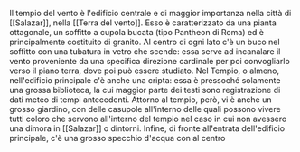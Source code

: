 Il tempio del vento è l'edificio centrale e di maggior importanza nella città di [[Salazar]], nella [[Terra del vento]]. 
Esso è caratterizzato da una pianta ottagonale, un soffitto a cupola bucata (tipo Pantheon di Roma) ed è principalmente costituito di granito. 
Al centro di ogni lato c'è un buco nel soffitto con una tubatura in vetro che scende: essa serve ad incanalare il vento proveniente da una specifica direzione cardinale per poi convogliarlo verso il piano terra, dove poi può essere studiato.
Nel Tempio, o almeno, nell'edificio principale c'è anche una cripta: essa è pressoché solamente una grossa biblioteca, la cui maggior parte dei testi sono registrazione di dati meteo di tempi antecedenti. 
Attorno al tempio, però, vi è anche un grosso giardino, con delle casupole all'interno delle quali possono vivere tutti coloro che servono all'interno del tempio nel caso in cui non avessero una dimora in [[Salazar]] o dintorni. 
Infine, di fronte all'entrata dell'edificio principale, c'è una grosso specchio d'acqua con al centro 